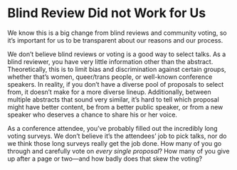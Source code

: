# Blind Review Did not Work for Us

We know this is a big change from blind reviews and community voting, so it’s important for us to be transparent about our reasons and our process.

We don’t believe blind reviews or voting is a good way to select talks. As a blind reviewer, you have very little information other than the abstract. Theoretically, this is to limit bias and discrimination against certain groups, whether that’s women, queer/trans people, or well-known conference speakers. In reality, if you don’t have a diverse pool of proposals to select from, it doesn’t make for a more diverse lineup. Additionally, between multiple abstracts that sound very similar, it’s hard to tell which proposal might have better content, be from a better public speaker, or from a new speaker who deserves a chance to share his or her voice.

As a conference attendee, you’ve probably filled out the incredibly long voting surveys. We don’t believe it’s the attendees’ job to pick talks, nor do we think those long surveys really get the job done. How many of you go through and carefully vote on _every single proposal_? How many of you give up after a page or two—and how badly does that skew the voting?
